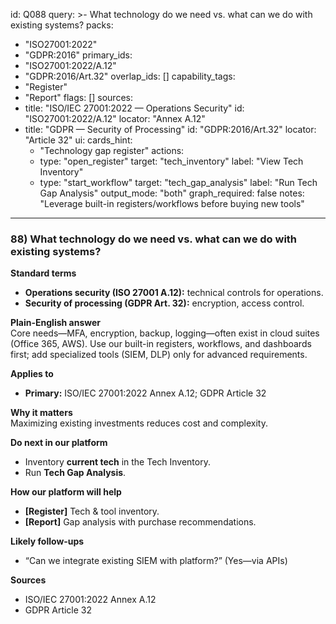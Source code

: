 id: Q088
query: >-
  What technology do we need vs. what can we do with existing systems?
packs:
  - "ISO27001:2022"
  - "GDPR:2016"
primary_ids:
  - "ISO27001:2022/A.12"
  - "GDPR:2016/Art.32"
overlap_ids: []
capability_tags:
  - "Register"
  - "Report"
flags: []
sources:
  - title: "ISO/IEC 27001:2022 — Operations Security"
    id: "ISO27001:2022/A.12"
    locator: "Annex A.12"
  - title: "GDPR — Security of Processing"
    id: "GDPR:2016/Art.32"
    locator: "Article 32"
ui:
  cards_hint:
    - "Technology gap register"
  actions:
    - type: "open_register"
      target: "tech_inventory"
      label: "View Tech Inventory"
    - type: "start_workflow"
      target: "tech_gap_analysis"
      label: "Run Tech Gap Analysis"
output_mode: "both"
graph_required: false
notes: "Leverage built-in registers/workflows before buying new tools"
---
### 88) What technology do we need vs. what can we do with existing systems?

**Standard terms**  
- **Operations security (ISO 27001 A.12):** technical controls for operations.  
- **Security of processing (GDPR Art. 32):** encryption, access control.

**Plain-English answer**  
Core needs—MFA, encryption, backup, logging—often exist in cloud suites (Office 365, AWS). Use our built-in registers, workflows, and dashboards first; add specialized tools (SIEM, DLP) only for advanced requirements.

**Applies to**  
- **Primary:** ISO/IEC 27001:2022 Annex A.12; GDPR Article 32

**Why it matters**  
Maximizing existing investments reduces cost and complexity.

**Do next in our platform**  
- Inventory **current tech** in the Tech Inventory.  
- Run **Tech Gap Analysis**.

**How our platform will help**  
- **[Register]** Tech & tool inventory.  
- **[Report]** Gap analysis with purchase recommendations.

**Likely follow-ups**  
- “Can we integrate existing SIEM with platform?” (Yes—via APIs)

**Sources**  
- ISO/IEC 27001:2022 Annex A.12  
- GDPR Article 32
